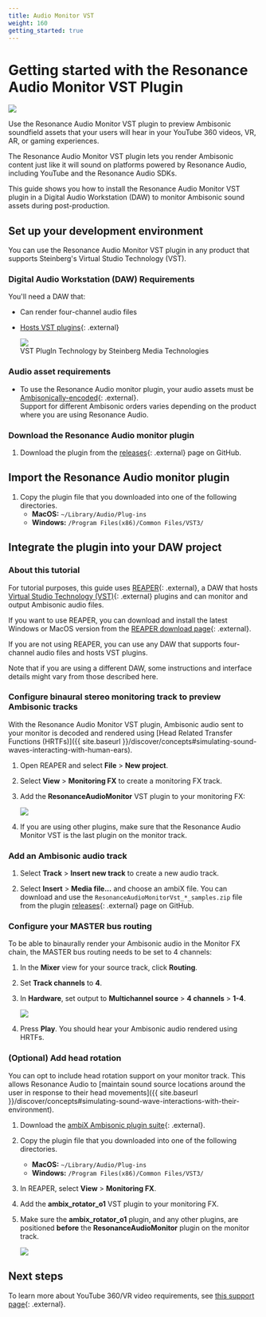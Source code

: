 ```yaml
---
title: Audio Monitor VST
weight: 160
getting_started: true
---
```

# Getting started with the Resonance Audio Monitor VST Plugin

<img src="{{ site.baseurl }}/images/vst/vst_updated_hero.png">

Use the Resonance Audio Monitor VST plugin to preview Ambisonic soundfield
assets that your users will hear in your YouTube 360 videos, VR, AR, or
gaming experiences.

The Resonance Audio Monitor VST plugin lets you render Ambisonic content just
like it will sound on platforms powered by Resonance Audio, including YouTube
and the Resonance Audio SDKs.

This guide shows you how to install the Resonance Audio Monitor VST plugin
in a Digital Audio Workstation (DAW) to monitor Ambisonic sound
assets during post-production.


## Set up your development environment
You can use the Resonance Audio Monitor VST plugin in any product that
supports Steinberg's Virtual Studio Technology (VST).

### Digital Audio Workstation (DAW) Requirements
You'll need a DAW that:<br>

*  Can render four-channel audio files
*  [Hosts VST plugins](//en.wikipedia.org/wiki/Virtual_Studio_Technology#VST_hosts){: .external}

    <img src="{{ site.baseurl }}/images/vst/VST3_Logo.png"><br>
    VST PlugIn Technology by Steinberg Media Technologies

### Audio asset requirements
*  To use the Resonance Audio monitor plugin, your audio assets must be
   [Ambisonically-encoded](//support.google.com/youtube/answer/6395969?co=GENIE.Platform%3DDesktop&hl=en){: .external}.<br>
   Support for different Ambisonic orders varies depending on the product
   where you are using Resonance Audio.

### Download the Resonance Audio monitor plugin
1.  Download the plugin from the [releases](//github.com/resonance-audio/resonance-audio-daw-tools/releases){: .external} page on GitHub.

## Import the Resonance Audio monitor plugin
1.  Copy the plugin file that you downloaded into one of the following
    directories.<br>
    *  **MacOS:** `~/Library/Audio/Plug-ins`
    *  **Windows:** `/Program Files(x86)/Common Files/VST3/`


## Integrate the plugin into your DAW project

### About this tutorial
For tutorial purposes, this guide uses [REAPER](//reaper.fm){: .external}, a DAW that hosts [Virtual Studio Technology (VST)](//en.wikipedia.org/wiki/Virtual_Studio_Technology){: .external}
plugins and can monitor and output Ambisonic audio files.

If you want to use REAPER, you can download and install the latest Windows or MacOS version
from the [REAPER download page](//reaper.fm/download.php){: .external}.

If you are not using REAPER, you can use any DAW that supports four-channel
audio files and hosts VST plugins.

Note that if you are using a different DAW, some instructions and interface
details might vary from those described here.


### Configure binaural stereo monitoring track to preview Ambisonic tracks

With the Resonance Audio Monitor VST plugin, Ambisonic audio sent to your
monitor is decoded and rendered using [Head Related Transfer Functions (HRTFs)]({{ site.baseurl }}/discover/concepts#simulating-sound-waves-interacting-with-human-ears).

1.  Open REAPER and select **File** > **New project**.

1.  Select **View** > **Monitoring FX** to create a monitoring FX track.

1.  Add the **ResonanceAudioMonitor** VST plugin to your monitoring FX:

    <img src="{{ site.baseurl }}/images/vst/resonance_audio_monitor_fx.png">

1.  If you are using other plugins, make sure that the
    Resonance Audio Monitor VST is the last plugin on the monitor track.

### Add an Ambisonic audio track

1.  Select **Track** > **Insert new track** to create a new audio track.

1.  Select **Insert** > **Media file...** and choose an ambiX file. You can download
    and use the `ResonanceAudioMonitorVst_*_samples.zip` file from the plugin
    [releases](//github.com/resonance-audio/resonance-audio-daw-tools/releases/){: .external} page on GitHub.

### Configure your MASTER bus routing
To be able to binaurally render your Ambisonic audio in the Monitor FX chain,
the MASTER bus routing needs to be set to 4 channels:

1.  In the **Mixer** view for your source track, click **Routing**.

1.  Set **Track channels** to **4**.

1.  In **Hardware**, set output to **Multichannel source** > **4 channels** > **1-4**.

    <img src="{{ site.baseurl }}/images/vst/master_bus_settings.png">

1.  Press **Play**. You should hear your Ambisonic audio rendered using HRTFs.

### (Optional) Add head rotation
You can opt to include head rotation support on your monitor track. This allows
Resonance Audio to [maintain sound source locations around the user in response
to their head movements]({{ site.baseurl }}/discover/concepts#simulating-sound-wave-interactions-with-their-environment).

1.  Download the [ambiX Ambisonic plugin suite](http://www.matthiaskronlachner.com/?p=2015){: .external}.

1.  Copy the plugin file that you downloaded into one of the following
    directories.<br>
    *  **MacOS:** `~/Library/Audio/Plug-ins`
    *  **Windows:** `/Program Files(x86)/Common Files/VST3/`

1.  In REAPER, select **View** > **Monitoring FX**.

1.  Add the **ambix_rotator_o1** VST plugin to your monitoring FX.

1.  Make sure the **ambix_rotator_o1** plugin, and any other plugins, are
    positioned **before** the **ResonanceAudioMonitor** plugin on the monitor
    track.

    <img src="{{ site.baseurl }}/images/vst/resonance_audio_monitor_rotator_fx.png">


## Next steps
To learn more about YouTube 360/VR video requirements, see [this support page](//support.google.com/youtube/answer/6395969){: .external}.

